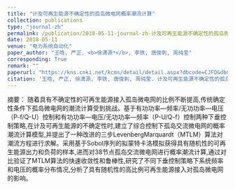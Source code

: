```yaml
---
title: "计及可再生能源不确定性的孤岛微电网概率潮流计算"
collection: publications
type: "journal-zh"
permalink: /publication/2018-05-11-journal-zh-计及可再生能源不确定性的孤岛微电网概率潮流计算
date: 2018-05-11
venue: "电力系统自动化"
paper_author: "王晗, 严正, <b>徐潇源*</b>, 李铁, 唐俊刺, 周纯莹"
corresponding: True
remark: ""
paperurl: "https://kns.cnki.net/kcms/detail/detail.aspx?dbcode=CJFD&dbname=CJFDLAST2018&filename=DLXT201815016&uniplatform=NZKPT&v=GYXw-E6GvFs9yMJG44R9wHpRoh9G834YqRhcQpwm3FraQi_5c6M8AVImhd4fy3i2"
citation: '王晗, 严正, 徐潇源, 李铁, 唐俊刺, 周纯莹. 计及可再生能源不确定性的孤岛微电网概率潮流计算[J]. 电力系统自动化, 2018, 42(15): 110-117.'
---
```


摘要：
随着具有不确定性的可再生能源接入孤岛微电网的比例不断提高,传统确定性条件下孤岛微电网的潮流计算受到挑战。基于有功功率—频率/无功功率—电压（P-f/Q-U）控制和有功功率—电压/无功功率—频率（P-U/Q-f）控制两种下垂控制策略,在计及可再生能源的不确定性时,建立了综合控制下孤岛交流微电网的概率潮流计算模型,并提出了一种改进的三步LevenbergMarquardt（MTLM）算法对潮流方程进行求解。采用基于Sobol序列的拟蒙特卡洛模拟获得具有随机性的可再生能源出力和负荷的样本,进而对38节点孤岛交流微电网进行概率潮流计算,通过对比验证了MTLM算法的快速收敛性和鲁棒性,研究了不同下垂控制策略下系统频率和电压的概率分布情况,分析了具有随机性的高比例可再生能源接入对孤岛微电网的影响。 